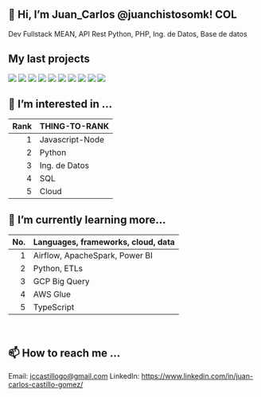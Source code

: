
## 👋 Hi, I’m Juan_Carlos @juanchistosomk! COL<br>
Dev Fullstack MEAN, API Rest Python, PHP, Ing. de Datos, Base de datos<br>
## My last projects

<a href="https://freeimage.host/i/H6pv7u1" target="_blank"><img src="https://iili.io/H6pv7u1.md.png" border="0"></a>
<a href="https://freeimage.host/i/H6pkWhu" target="_blank"><img src="https://iili.io/H6pkWhu.md.png" border="0"></a>
<a href="https://freeimage.host/i/H6pkL2p" target="_blank"><img src="https://iili.io/H6pkL2p.md.png" border="0"></a>
<a href="https://freeimage.host/i/H6pr2mN" target="_blank"><img src="https://iili.io/H6pr2mN.md.png" border="0"></a>
<a href="https://freeimage.host/i/H6p6IxS" target="_blank"><img src="https://iili.io/H6p6IxS.md.png" border="0"></a>
<a href="https://freeimage.host/i/H6pUlne" target="_blank"><img src="https://iili.io/H6pUlne.md.png" border="0"></a>
<a href="https://freeimage.host/i/HUrVfMx" target="_blank"><img src="https://iili.io/HUrVfMx.md.png" border="0"></a>
<a href="https://freeimage.host/i/DLb7Js" target="_blank"><img src="https://iili.io/DLb7Js.md.png" border="0"></a>
<a href="https://freeimage.host/i/DLb0zl" target="_blank"><img src="https://iili.io/DLb0zl.md.png" border="0"></a>
<a href="https://freeimage.host/i/DLb1X2" target="_blank"><img src="https://iili.io/DLb1X2.md.png" border="0"></a>

## 👀 I’m interested in ...
 
| Rank | THING-TO-RANK |
|-----:|---------------|
|     1|Javascript-Node|
|     2|    Python     |
|     3| Ing. de Datos |
|     4|      SQL      |
|     5|     Cloud     |

## 🌱 I’m currently learning more...

| No.  | Languages, frameworks, cloud, data |
|-----:|------------------------------------|
|     1| Airflow, ApacheSpark, Power BI     |
|     2| Python, ETLs                       |
|     3| GCP Big Query                      |
|     4| AWS Glue                           |
|     5| TypeScript                         |

<br>

## 📫 How to reach me ...<br>
Email: jccastillogo@gmail.com
LinkedIn: https://www.linkedin.com/in/juan-carlos-castillo-gomez/

<!---
juanchistosomk/juanchistosomk is a ✨ special ✨ repository because its `README.md` (this file) appears on your GitHub profile.
You can click the Preview link to take a look at your changes.
--->
